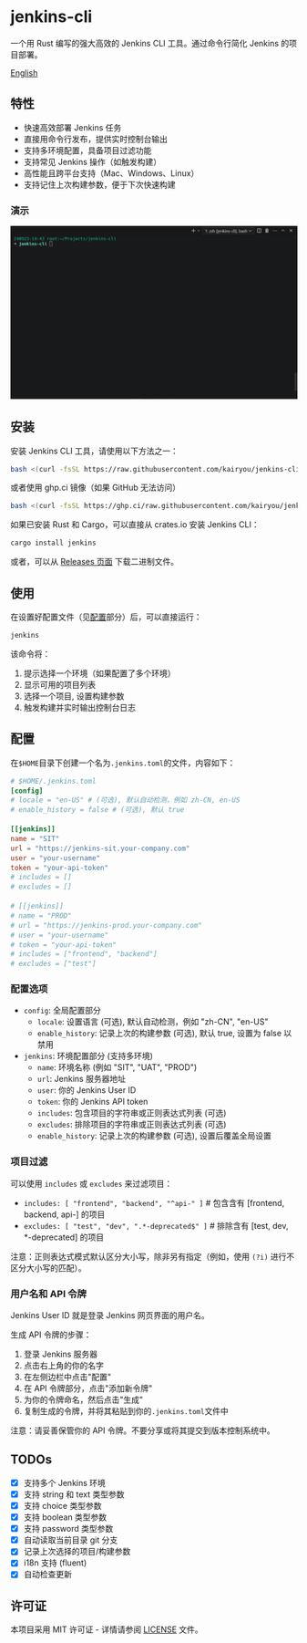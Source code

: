# jenkins-cli

一个用 Rust 编写的强大高效的 Jenkins CLI 工具。通过命令行简化 Jenkins 的项目部署。

[English](README.md)

## 特性

- 快速高效部署 Jenkins 任务
- 直接用命令行发布，提供实时控制台输出
- 支持多环境配置，具备项目过滤功能
- 支持常见 Jenkins 操作（如触发构建）
- 高性能且跨平台支持（Mac、Windows、Linux）
- 支持记住上次构建参数，便于下次快速构建

### 演示

![Demo](./assets/demo.gif)

## 安装

安装 Jenkins CLI 工具，请使用以下方法之一：

```bash
bash <(curl -fsSL https://raw.githubusercontent.com/kairyou/jenkins-cli/main/scripts/install.sh)
```

或者使用 ghp.ci 镜像（如果 GitHub 无法访问）

```bash
bash <(curl -fsSL https://ghp.ci/raw.githubusercontent.com/kairyou/jenkins-cli/main/scripts/install.sh)
```

如果已安装 Rust 和 Cargo，可以直接从 crates.io 安装 Jenkins CLI：

```bash
cargo install jenkins
```

或者，可以从 [Releases 页面](https://github.com/kairyou/jenkins-cli/releases) 下载二进制文件。

## 使用

在设置好配置文件（见[配置](#configuration)部分）后，可以直接运行：

```bash
jenkins
```

该命令将：

1. 提示选择一个环境（如果配置了多个环境）
2. 显示可用的项目列表
3. 选择一个项目, 设置构建参数
4. 触发构建并实时输出控制台日志

## 配置

在`$HOME`目录下创建一个名为`.jenkins.toml`的文件，内容如下：

```toml
# $HOME/.jenkins.toml
[config]
# locale = "en-US" # (可选), 默认自动检测，例如 zh-CN, en-US
# enable_history = false # (可选), 默认 true

[[jenkins]]
name = "SIT"
url = "https://jenkins-sit.your-company.com"
user = "your-username"
token = "your-api-token"
# includes = []
# excludes = []

# [[jenkins]]
# name = "PROD"
# url = "https://jenkins-prod.your-company.com"
# user = "your-username"
# token = "your-api-token"
# includes = ["frontend", "backend"]
# excludes = ["test"]
```

### 配置选项

- `config`: 全局配置部分
  - `locale`: 设置语言 (可选), 默认自动检测，例如 "zh-CN", "en-US"
  - `enable_history`: 记录上次的构建参数 (可选), 默认 true, 设置为 false 以禁用
- `jenkins`: 环境配置部分 (支持多环境)
  - `name`: 环境名称 (例如 "SIT", "UAT", "PROD")
  - `url`: Jenkins 服务器地址
  - `user`: 你的 Jenkins User ID
  - `token`: 你的 Jenkins API token
  - `includes`: 包含项目的字符串或正则表达式列表 (可选)
  - `excludes`: 排除项目的字符串或正则表达式列表 (可选)
  - `enable_history`: 记录上次的构建参数 (可选), 设置后覆盖全局设置

### 项目过滤

可以使用 `includes` 或 `excludes` 来过滤项目：

- `includes: [ "frontend", "backend", "^api-" ]` # 包含含有 [frontend, backend, api-] 的项目
- `excludes: [ "test", "dev", ".*-deprecated$" ]` # 排除含有 [test, dev, *-deprecated] 的项目

注意：正则表达式模式默认区分大小写，除非另有指定（例如，使用 `(?i)` 进行不区分大小写的匹配）。

### 用户名和 API 令牌

Jenkins User ID 就是登录 Jenkins 网页界面的用户名。

生成 API 令牌的步骤：

1. 登录 Jenkins 服务器
2. 点击右上角的你的名字
3. 在左侧边栏中点击"配置"
4. 在 API 令牌部分，点击"添加新令牌"
5. 为你的令牌命名，然后点击"生成"
6. 复制生成的令牌，并将其粘贴到你的`.jenkins.toml`文件中

注意：请妥善保管你的 API 令牌。不要分享或将其提交到版本控制系统中。

## TODOs

- [x] 支持多个 Jenkins 环境
- [x] 支持 string 和 text 类型参数
- [x] 支持 choice 类型参数
- [x] 支持 boolean 类型参数
- [x] 支持 password 类型参数
- [x] 自动读取当前目录 git 分支
- [x] 记录上次选择的项目/构建参数
- [x] i18n 支持 (fluent)
- [x] 自动检查更新

## 许可证

本项目采用 MIT 许可证 - 详情请参阅 [LICENSE](LICENSE) 文件。

